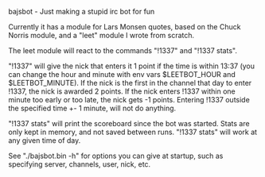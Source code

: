 bajsbot - Just making a stupid irc bot for fun

Currently it has a module for Lars Monsen quotes, based on the Chuck Norris module,
and a "leet" module I wrote from scratch.

The leet module will react to the commands "!1337" and "!1337 stats".

"!1337" will give the nick that enters it 1 point if the time is within 13:37 (you can change the hour and minute with env vars $LEETBOT_HOUR and $LEETBOT_MINUTE). 
If the nick is the first in the channel that day to enter !1337, the nick is awarded 2 points.
If the nick enters !1337 within one minute too early or too late, the nick gets -1 points.
Entering !1337 outside the specified time +- 1 minute, will not do anything.

"!1337 stats" will print the scoreboard since the bot was started. Stats are only kept in memory, and not saved between runs.
"!1337 stats" will work at any given time of day.

See "./bajsbot.bin -h" for options you can give at startup, such as specifying server, channels, user, nick, etc.

